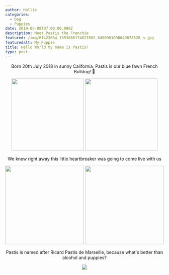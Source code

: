 ```yaml
---
author: Hollie
categories:
  - Dog
  - Puppies
date: 2019-06-08T07:00:00.000Z
description: Meet Pastis the Frenchie
featured: /img/61423084_1653088174823582_8490901098649878528_n.jpg
featuredalt: My Puppie
title: Hello World my name is Pastis!
type: post
---
```

<div align="center">

Born 20th July 2018 in sunny California, Pastis is our blue fawn French Bulldog!  ‎🐾

<img src="https://lh3.googleusercontent.com/UMOr0ygyYnUC3Y-ArREc-zEArOs7cTvc1EJv7q9WuUVAaJEHz8W7bE4VfDPzOUV6uwqqAYJ11PoTgyID2LcearfZ-Lc6XEiZ6IsOrz3kQ4OYmQ0IOODdyYw90omnZa1HZlWpsYQtLPqN5ANPAPqbB_hNdpTUbnOQijgh6VBTon9iR17j7CDNqBPB_Ot0LjPWz4z9it0a-V_5tbtsdNjVQKI6rzjTp01ek7XeLJ36W8-evcz_yWUjY9ee44VRMinl8XnHQoU2WUsdKsJB_lhSRWjGHNOAm1MGi1oihRtYSu9is_GY7dpSeZPdEcZ8IrCe3xOg-T-kY_PRs0SXoE6MqH5BJHkVkZYTBuinXu7PKzoXKogaotrEeHMh49_qlV7YGL6LQyPSpNSW-dopuoTN8CRe6ZH7o-Gy4kqh7uSEJtCmDYB4AFRZiMOB5XTQiTlVTE9BV1dfWQKOeab9Ae3zjfUThOmKvY8mrNIsf696RNLplkMDxVyZD_7T-26qw_zDWv-WmBVdVcciKn1fTtAD7g9VFrPWecxtPEAMxueYhFnnrXf_pQBPTmdK-1xUZOs-KVc0q2KY2Pg2vQbi0hOXMfbfU8v8mg-YRybVa09519YmhyN6C7oYDfeFMxxq8Su28pf-pPQ3tTXX8vHLeSKBUpFx28o8YOYq=w960-h711-no" height="230">  <img src="https://lh3.googleusercontent.com/eq21fQQxHnSLELIVa6-WtHNWt5S1MGKRlpEDCNSyJetwLYlaoQW4jVASMG_m9AcQHV34hgFj1ImgPFu2eK3kUKHG0MJnA-xehhQUjUlqnWALYlWI7afYLza0dMRtazq8W0m2Wcs0GZId1CDu4oWB7RsFTRnv6G6PCtdZyThJLZIDm6b_yuhEji7xrXOvIP70Tp_uPTXA42EH5iTmWAj8FNPnxffaGsH_nzwWA_FJpHR4w5HbUzLFOqWIyX1l0F5Yg3Jl9rvGtMGmYQwBSjNuKv44ivFdtfT0JTzxFAmGq5DrGSFX15TAqQoQB3hm6d5u848jnJJwd2pLqCnXu0ud4nEPUThtvdOcCnfUsEF9bK2v_dZcD7ffnuekvaVUMh2Ca2nsgSx1O8pf3AMvsLerOG7jexbvAJafGS5Bp_274wW-DKW7ShTtto6hHlyjBPDmw0IDf6H1oVIALEpOa0W_sr8kB2BALQBzzJu7XI5ADHB2nXG47xX43zJ3JaO2AJWrD5bMDnpKg4Ka1WByWge2xtOaIlXwPFb1m4XJ6KjwXhpVNPh7v09i1lSeTTXYYgLgHAl2LP-VoCY0UI0TK3WABuzvJnCzbpAYeT1D_QtYQTPMJk3Vfkm_j-qTTqkYYoPWfcuF4lwqzCcX-jAy9WlMX2mjgk0kx7um=w878-h712-no" height="230">

We knew right away this little heartbreaker was going to come live with us

<img src="https://lh3.googleusercontent.com/LOAknDdHPsAb4DaVVZlCk_n_-L1T4CZtXSmU0p6f959wT-qqucLLoLHw75fC7li7HxND82SdBdud5X3yybA5MB842JlUJRGZHm9UONEf82aK4NJnjJguAbH4P3r3yM-Pah02RX8R39NP2q81yonkBYIj4f0z1Fw9-kj3LhLfYCUC3TupYWwj0TkZ7wHfCzMTCZiye_SBpTgiibzy_B7X0Z-RmmKnZihypv_hm_pfi_kI5yBSGeoypHuqtRSDAqvkIjfQK2MQloWksWPcS4QjNwU_oBZWiqelH4FUmGkXnUFHEl_K7wk1vj0hQQAo69wJeMVaDL0M91GUTR_1d9C1DE0XfriUjVr-uzGEuDSJv3PPsPChKdYDk_QU-j4RmKtMX8XhL1_emvA5D8pJBq1FuSh5O6jm-GDRXayQrrqkriB7sgKsa5vEOiKT7qGrWAXDDXGu19m2mXPdDy-4PHj5Jt_4AsDhiOd6bcRtyFQIwtPsnrHJLTcFXbuoOzO5SAeyljH4dukqVCslCmUHlfNRjQ8Skezw3zyRsQj7qj6F8WgGXjd0T2PjjEDiqkXGJ-CqK7VlPmPV2-SGzCaNSuyiAwM-cxhjk9OuQUmzSDkooil0Mbd-1WxRDBz6P3Xlt7i2oSmnjrJP1_yV9-t-jPCsbHeVVDpESdSs=w849-h711-no" height="250">  <img src="https://lh3.googleusercontent.com/QH9_GxYzx-J1Ikd39czdqvAqA091C-ZHYRyxspf2F0oAVIsqR9RtlSxdEmSk4VdfhZVaZ5n4k2wPemPWatuOtLKCxrlzCKaiXnffSO6u92mF7mqQQFssnpi5ZsNdoBT13ZyphM1KyKRGGfDHrSF0hr1z5OqUSyL-uq1lLfXiVdbzPNmrNNkejuhfKaG7QNyZY77qUE9XuMPpoSKLhNg2YZT_uQ9Uz1k5UYFn3vYNrjtFCLmEBhADaMYCdMjm9GmE6hhB_IQXR9JztCtQ3LAjCLZjU17n0x2E8ekeXJAoQZpvBWWLA3ctvhWJ4ieFDvA-H7UavMOz8qjNUyKAFKQSsznDr0ikGIZ5juGFbDf3gAbLG7qajQW76qCLelxaAV_EWSGFfyyIuW5s4dspcR2gbDJDjFrTacR0CNtjpRirbWISQabJ8PuCMNHfQ3AhVB-eRNGP_liV0NKibgZh-BNRfRJHebP84FPTNR03iS3TYg1IXx17v5zwuqhyzlPJ6VjIpKOjqH-a4CEKBDKbWhw9Nr9pJ223M6Qhf1eKzmuRUxa7qmmV9iiHL7adiPUlYrvc9sg7vA0jk00fxSb8f4TWSnzgBW_QtCuHBqxufrIRk4NZIlCr_dLh8K6NJokMrwgqH69b7xT2dDZPHjBY-brZhPWdyTzJKYYC=w805-h711-no" height="250">

Pastis is named after Ricard Pastis de Marseille, because what's better than alcohol and puppies?



<img src="https://i.pinimg.com/564x/17/07/a5/1707a543ad2384f665e6b506a965d676.jpg">



</center>
